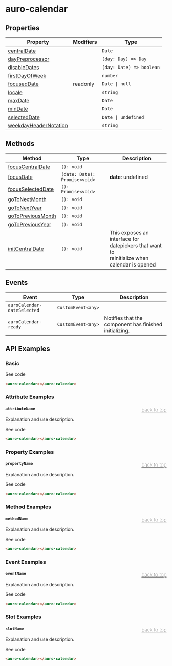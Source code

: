 

# auro-calendar

## Properties

| Property                | Modifiers | Type                     |
|-------------------------|-----------|--------------------------|
| [centralDate](#centralDate)           |           | `Date`                   |
| [dayPreprocessor](#dayPreprocessor)       |           | `(day: Day) => Day`      |
| [disableDates](#disableDates)          |           | `(day: Date) => boolean` |
| [firstDayOfWeek](#firstDayOfWeek)        |           | `number`                 |
| [focusedDate](#focusedDate)           | readonly  | `Date \| null`           |
| [locale](#locale)                |           | `string`                 |
| [maxDate](#maxDate)               |           | `Date`                   |
| [minDate](#minDate)               |           | `Date`                   |
| [selectedDate](#selectedDate)          |           | `Date \| undefined`      |
| [weekdayHeaderNotation](#weekdayHeaderNotation) |           | `string`                 |

## Methods

| Method              | Type                          | Description                                      |
|---------------------|-------------------------------|--------------------------------------------------|
| [focusCentralDate](#focusCentralDate)  | `(): void`                    |                                                  |
| [focusDate](#focusDate)         | `(date: Date): Promise<void>` | **date**: undefined                              |
| [focusSelectedDate](#focusSelectedDate) | `(): Promise<void>`           |                                                  |
| [goToNextMonth](#goToNextMonth)     | `(): void`                    |                                                  |
| [goToNextYear](#goToNextYear)      | `(): void`                    |                                                  |
| [goToPreviousMonth](#goToPreviousMonth) | `(): void`                    |                                                  |
| [goToPreviousYear](#goToPreviousYear)  | `(): void`                    |                                                  |
| [initCentralDate](#initCentralDate)   | `(): void`                    | This exposes an interface for datepickers that want to<br />reinitialize when calendar is opened |

## Events

| Event                       | Type               | Description                                      |
|-----------------------------|--------------------|--------------------------------------------------|
| `auroCalendar-dateSelected` | `CustomEvent<any>` |                                                  |
| `auroCalendar-ready`        | `CustomEvent<any>` | Notifies that the component has finished initializing. |

## API Examples

### Basic

<div class="twoColDemoRow">
  <div>
    <div class="exampleWrapper">
      <auro-calendar></auro-calendar>
    </div>
<auro-accordion lowProfile justifyRight>
  <span slot="trigger">See code</span>

```html
<auro-calendar></auro-calendar>
```

</auro-accordion>

### Attribute Examples

#### <a name="attributeName"></a>`attributeName`<a href="#auro-calendar" style="float: right; font-size: 1rem; font-weight: 100;">back to top</a>
Explanation and use description.

<div class="exampleWrapper">
  <auro-calendar></auro-calendar>
</div>
<auro-accordion lowProfile justifyRight>
  <span slot="trigger">See code</span>

```html
<auro-calendar></auro-calendar>
```

</auro-accordion>

### Property Examples

#### <a name="propertyName"></a>`propertyName`<a href="#auro-calendar" style="float: right; font-size: 1rem; font-weight: 100;">back to top</a>
Explanation and use description.

<div class="exampleWrapper">
  <auro-calendar></auro-calendar>
</div>
<auro-accordion lowProfile justifyRight>
  <span slot="trigger">See code</span>

```html
<auro-calendar></auro-calendar>
```

</auro-accordion>

### Method Examples

#### <a name="methodName"></a>`methodName`<a href="#auro-calendar" style="float: right; font-size: 1rem; font-weight: 100;">back to top</a>
Explanation and use description.

<div class="exampleWrapper">
  <auro-calendar></auro-calendar>
</div>
<auro-accordion lowProfile justifyRight>
  <span slot="trigger">See code</span>

```html
<auro-calendar></auro-calendar>
```

</auro-accordion>

### Event Examples

#### <a name="eventName"></a>`eventName`<a href="#auro-calendar" style="float: right; font-size: 1rem; font-weight: 100;">back to top</a>
Explanation and use description.

<div class="exampleWrapper">
  <auro-calendar></auro-calendar>
</div>
<auro-accordion lowProfile justifyRight>
  <span slot="trigger">See code</span>

```html
<auro-calendar></auro-calendar>
```

</auro-accordion>

### Slot Examples

#### <a name="slotName"></a>`slotName`<a href="#auro-calendar" style="float: right; font-size: 1rem; font-weight: 100;">back to top</a>
Explanation and use description.

<div class="exampleWrapper">
  <auro-calendar></auro-calendar>
</div>
<auro-accordion lowProfile justifyRight>
  <span slot="trigger">See code</span>

```html
<auro-calendar></auro-calendar>
```

</auro-accordion>
